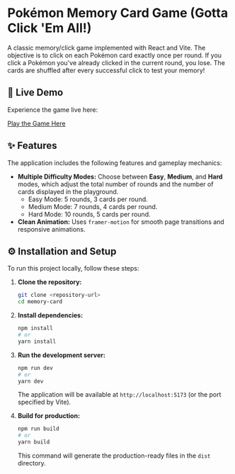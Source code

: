 #  Pokémon Memory Card Game (Gotta Click 'Em All!)

A classic memory/click game implemented with React and Vite. The objective is to click on each Pokémon card exactly once per round. If you click a Pokémon you've already clicked in the current round, you lose. The cards are shuffled after every successful click to test your memory!

## 🚀 Live Demo

Experience the game live here:

[Play the Game Here](link)

## ✨ Features

The application includes the following features and gameplay mechanics:

* **Multiple Difficulty Modes:** Choose between **Easy**, **Medium**, and **Hard** modes, which adjust the total number of rounds and the number of cards displayed in the playground.
    * Easy Mode: 5 rounds, 3 cards per round.
    * Medium Mode: 7 rounds, 4 cards per round.
    * Hard Mode: 10 rounds, 5 cards per round.
* **Clean Animation:** Uses `framer-motion` for smooth page transitions and responsive animations.

## ⚙️ Installation and Setup

To run this project locally, follow these steps:

1.  **Clone the repository:**
    ```bash
    git clone <repository-url>
    cd memory-card
    ```

2.  **Install dependencies:**
    ```bash
    npm install
    # or
    yarn install
    ```

3.  **Run the development server:**
    ```bash
    npm run dev
    # or
    yarn dev
    ```
    The application will be available at `http://localhost:5173` (or the port specified by Vite).

4.  **Build for production:**
    ```bash
    npm run build
    # or
    yarn build
    ```
    This command will generate the production-ready files in the `dist` directory.